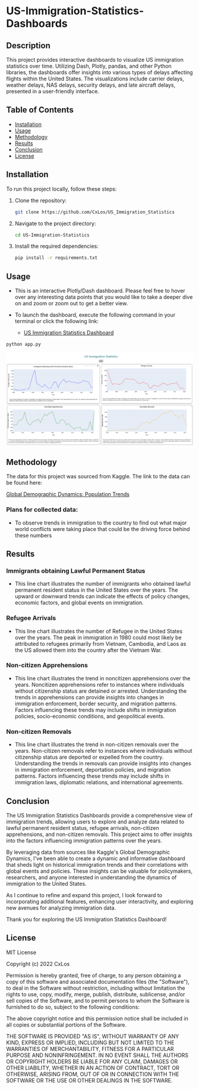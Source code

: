 # US-Immigration-Statistics-Dashboards

## Description

This project provides interactive dashboards to visualize US immigration statistics over time. Utilizing Dash, Plotly, pandas, and other Python libraries, the dashboards offer insights into various types of delays affecting flights within the United States. The visualizations include carrier delays, weather delays, NAS delays, security delays, and late aircraft delays, presented in a user-friendly interface.

## Table of Contents 
	
- [Installation](#installation)
- [Usage](#usage)
- [Methodology](#methodology)
- [Results](#results)
- [Conclusion](#conclusion)
- [License](#license)

## Installation

To run this project locally, follow these steps:

1. Clone the repository:
    ```bash
    git clone https://github.com/CxLos/US_Immigration_Statistics
    ```
2. Navigate to the project directory:
    ```bash
    cd US-Immigration-Statistics
    ```
3. Install the required dependencies:
    ```bash
    pip install -r requirements.txt
    ```

## Usage

- This is an interactive Plotly/Dash dashboard. Please feel free to hover over any interesting data points that you would like to take a deeper dive on and zoom or zoom out to get a better view.
- To launch the dashboard, execute the following command in your terminal or click the following link:

  - [US Immigration Statistics Dashboard](https://us-immigration-statistics-b0f238985cfe.herokuapp.com/)

```bash
python app.py
```

![Preview](./screenshots/Screenshot-223715.png)

## Methodology

The data for this project was sourced from Kaggle. The link to the data can be found here: 

[Global Demographic Dynamics: Population Trends](https://www.kaggle.com/datasets/programmerrdai/global-demographic-dynamics-population-trends)

### Plans for collected data:

* To observe trends in immigration to the country to find out what major world conflicts were taking place that could be the driving force behind these numbers

## Results

### Immigrants obtaining Lawful Permanent Status

* This line chart illustrates the number of immigrants who obtained lawful permanent resident status in the United States over the years. The upward or downward trends can indicate the effects of policy changes, economic factors, and global events on immigration.

### Refugee Arrivals

* This line chart illustrates the number of Refugee in the United States over the years. The peak in immigration in 1980 could most likely be attributed to refugees primarily from Vietnam, Cambodia, and Laos as the US allowed them into the country after the Vietnam War.

### Non-citizen Apprehensions

* This line chart illustrates the trend in noncitizen apprehensions over the years. Noncitizen apprehensions refer to instances where individuals without citizenship status are detained or arrested. Understanding the trends in apprehensions can provide insights into changes in immigration enforcement, border security, and migration patterns. Factors influencing these trends may include shifts in immigration policies, socio-economic conditions, and geopolitical events.

### Non-citizen Removals

* This line chart illustrates the trend in non-citizen removals over the years. Non-citizen removals refer to instances where individuals without citizenship status are deported or expelled from the country. Understanding the trends in removals can provide insights into changes in immigration enforcement, deportation policies, and migration patterns. Factors influencing these trends may include shifts in immigration laws, diplomatic relations, and international agreements.

## Conclusion

The US Immigration Statistics Dashboards provide a comprehensive view of immigration trends, allowing users to explore and analyze data related to lawful permanent resident status, refugee arrivals, non-citizen apprehensions, and non-citizen removals. This project aims to offer insights into the factors influencing immigration patterns over the years.

By leveraging data from sources like Kaggle's Global Demographic Dynamics, I've been able to create a dynamic and informative dashboard that sheds light on historical immigration trends and their correlations with global events and policies. These insights can be valuable for policymakers, researchers, and anyone interested in understanding the dynamics of immigration to the United States.

As I continue to refine and expand this project, I look forward to incorporating additional features, enhancing user interactivity, and exploring new avenues for analyzing immigration data.

Thank you for exploring the US Immigration Statistics Dashboard!

## License

MIT License

Copyright (c) 2022 CxLos

Permission is hereby granted, free of charge, to any person obtaining a copy
of this software and associated documentation files (the "Software"), to deal
in the Software without restriction, including without limitation the rights
to use, copy, modify, merge, publish, distribute, sublicense, and/or sell
copies of the Software, and to permit persons to whom the Software is
furnished to do so, subject to the following conditions:

The above copyright notice and this permission notice shall be included in all
copies or substantial portions of the Software.

THE SOFTWARE IS PROVIDED "AS IS", WITHOUT WARRANTY OF ANY KIND, EXPRESS OR
IMPLIED, INCLUDING BUT NOT LIMITED TO THE WARRANTIES OF MERCHANTABILITY,
FITNESS FOR A PARTICULAR PURPOSE AND NONINFRINGEMENT. IN NO EVENT SHALL THE
AUTHORS OR COPYRIGHT HOLDERS BE LIABLE FOR ANY CLAIM, DAMAGES OR OTHER
LIABILITY, WHETHER IN AN ACTION OF CONTRACT, TORT OR OTHERWISE, ARISING FROM,
OUT OF OR IN CONNECTION WITH THE SOFTWARE OR THE USE OR OTHER DEALINGS IN THE
SOFTWARE.
